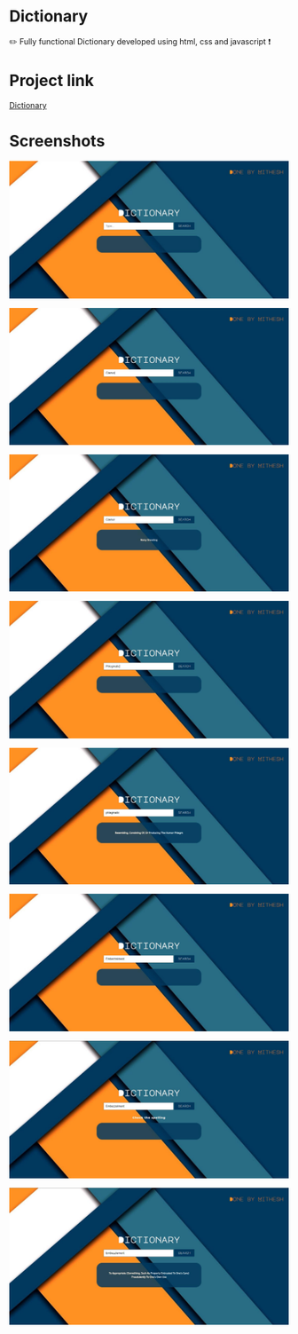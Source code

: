 # Dictionary
✏️ Fully functional Dictionary developed using html, css and javascript ❗

# Project link

<a href="https://mithesh14.github.io/Github-profile/">Dictionary</a>

# Screenshots 

![screenshots](https://github.com/Mithesh14/Dictionary-website/blob/main/images/image1.jpg)

![screenshots](https://github.com/Mithesh14/Dictionary-website/blob/main/images/image2.jpg)

![screenshots](https://github.com/Mithesh14/Dictionary-website/blob/main/images/image3.jpg)

![screenshots](https://github.com/Mithesh14/Dictionary-website/blob/main/images/image4.jpg)

![screenshots](https://github.com/Mithesh14/Dictionary-website/blob/main/images/image5.jpg)

![screenshots](https://github.com/Mithesh14/Dictionary-website/blob/main/images/image6.jpg)

![screenshots](https://github.com/Mithesh14/Dictionary-website/blob/main/images/image7.jpg)

![screenshots](https://github.com/Mithesh14/Dictionary-website/blob/main/images/image8.jpg)

